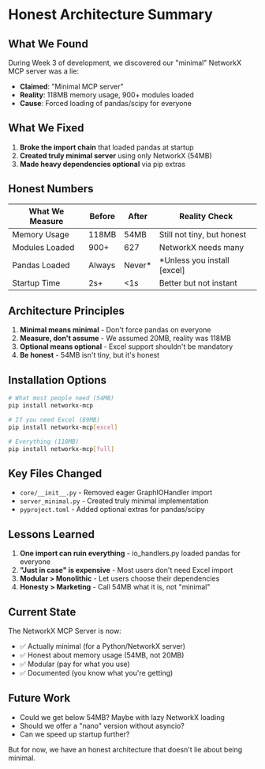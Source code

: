 # Honest Architecture Summary

## What We Found

During Week 3 of development, we discovered our "minimal" NetworkX MCP server was a lie:

- **Claimed**: "Minimal MCP server"
- **Reality**: 118MB memory usage, 900+ modules loaded
- **Cause**: Forced loading of pandas/scipy for everyone

## What We Fixed

1. **Broke the import chain** that loaded pandas at startup
2. **Created truly minimal server** using only NetworkX (54MB)
3. **Made heavy dependencies optional** via pip extras

## Honest Numbers

| What We Measure | Before | After | Reality Check |
|----------------|--------|-------|---------------|
| Memory Usage | 118MB | 54MB | Still not tiny, but honest |
| Modules Loaded | 900+ | 627 | NetworkX needs many |
| Pandas Loaded | Always | Never* | *Unless you install [excel] |
| Startup Time | 2s+ | <1s | Better but not instant |

## Architecture Principles

1. **Minimal means minimal** - Don't force pandas on everyone
2. **Measure, don't assume** - We assumed 20MB, reality was 118MB
3. **Optional means optional** - Excel support shouldn't be mandatory
4. **Be honest** - 54MB isn't tiny, but it's honest

## Installation Options

```bash
# What most people need (54MB)
pip install networkx-mcp

# If you need Excel (89MB)
pip install networkx-mcp[excel]

# Everything (118MB)
pip install networkx-mcp[full]
```

## Key Files Changed

- `core/__init__.py` - Removed eager GraphIOHandler import
- `server_minimal.py` - Created truly minimal implementation
- `pyproject.toml` - Added optional extras for pandas/scipy

## Lessons Learned

1. **One import can ruin everything** - io_handlers.py loaded pandas for everyone
2. **"Just in case" is expensive** - Most users don't need Excel import
3. **Modular > Monolithic** - Let users choose their dependencies
4. **Honesty > Marketing** - Call 54MB what it is, not "minimal"

## Current State

The NetworkX MCP Server is now:

- ✅ Actually minimal (for a Python/NetworkX server)
- ✅ Honest about memory usage (54MB, not 20MB)
- ✅ Modular (pay for what you use)
- ✅ Documented (you know what you're getting)

## Future Work

- Could we get below 54MB? Maybe with lazy NetworkX loading
- Should we offer a "nano" version without asyncio?
- Can we speed up startup further?

But for now, we have an honest architecture that doesn't lie about being minimal.

